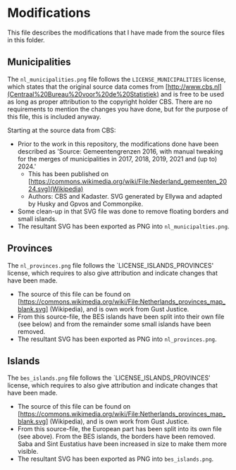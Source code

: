# Modifications
This file describes the modifications that I have made from the source files in this folder.

## Municipalities
The `nl_municipalities.png` file follows the `LICENSE_MUNICIPALITIES` license, which states that the original source 
data comes from [http://www.cbs.nl](Centraal%20Bureau%20voor%20de%20Statistiek) and is free to be used as long as proper 
attribution to the copyright holder CBS. There are no requirements to mention the changes you have done, but for the
purpose of this file, this is included anyway.

Starting at the source data from CBS:
- Prior to the work in this repository, the modifications done have been described as 'Source: Gemeentengrenzen 2016, 
with manual tweaking for the merges of municipalities in 2017, 2018, 2019, 2021 and (up to) 2024.'
  - This has been published on [https://commons.wikimedia.org/wiki/File:Nederland_gemeenten_2024.svg](Wikipedia)
  - Authors: CBS and Kadaster. SVG generated by Ellywa and adapted by Husky and Gpvos and Commonpike.
- Some clean-up in that SVG file was done to remove floating borders and small islands.
- The resultant SVG has been exported as PNG into `nl_municipalties.png`.

## Provinces
The `nl_provinces.png` file follows the `LICENSE_ISLANDS_PROVINCES' license, which requires to also give attribution and
indicate changes that have been made.

- The source of this file can be found on [https://commons.wikimedia.org/wiki/File:Netherlands_provinces_map_blank.svg]
(Wikipedia), and is own work from Gust Justice.
- From this source-file, the BES islands have been split into their own file (see below) and from the remainder some
small islands have been removed.
- The resultant SVG has been exported as PNG into `nl_provinces.png`.

## Islands
The `bes_islands.png` file follows the `LICENSE_ISLANDS_PROVINCES' license, which requires to also give attribution and
indicate changes that have been made.

- The source of this file can be found on [https://commons.wikimedia.org/wiki/File:Netherlands_provinces_map_blank.svg]
(Wikipedia), and is own work from Gust Justice.
- From this source-file, the European part has been split into its own file (see above). From the BES islands, the
borders have been removed. Saba and Sint Eustatius have been increased in size to make them more visible. 
- The resultant SVG has been exported as PNG into `bes_islands.png`.
